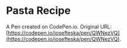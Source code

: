 # Pasta Recipe

A Pen created on CodePen.io. Original URL: [https://codepen.io/josefteska/pen/QWNezVQ](https://codepen.io/josefteska/pen/QWNezVQ).


